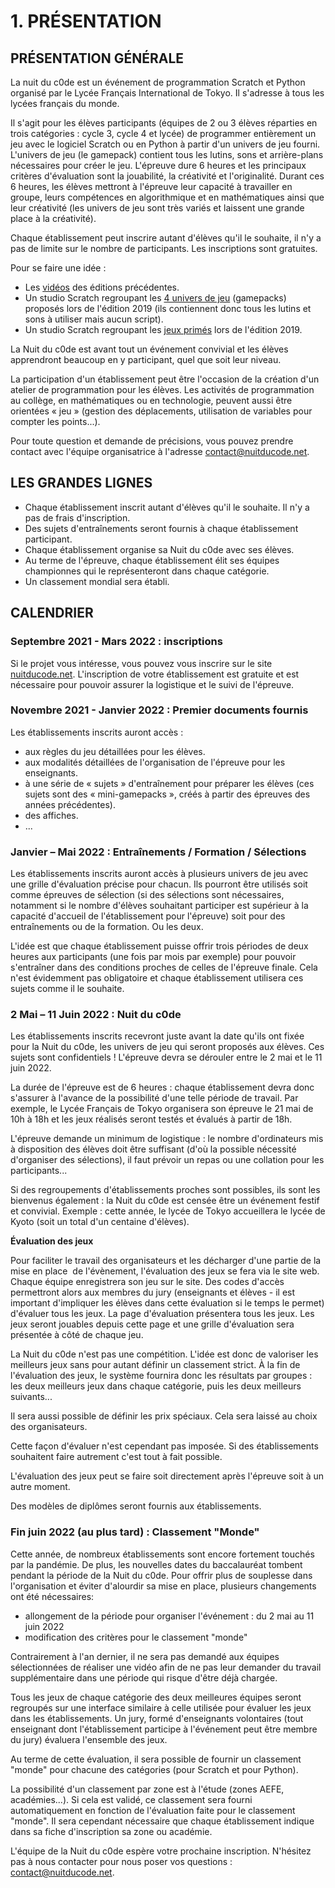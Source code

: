 # 1. PRÉSENTATION

## PRÉSENTATION GÉNÉRALE
La nuit du c0de est un événement de programmation Scratch et Python organisé par le Lycée Français International de Tokyo. Il s'adresse à tous les lycées français du monde.

Il s'agit pour les élèves participants (équipes de 2 ou 3 élèves réparties en trois catégories : cycle 3, cycle 4 et lycée) de programmer entièrement un jeu avec le logiciel Scratch ou en Python à partir d'un univers de jeu fourni. L'univers de jeu (le gamepack) contient tous les lutins, sons et arrière-plans nécessaires pour créer le jeu. L'épreuve dure 6 heures et les principaux critères d'évaluation sont la jouabilité, la créativité et l'originalité. Durant ces 6 heures, les élèves mettront à l'épreuve leur capacité à travailler en groupe, leurs compétences en algorithmique et en mathématiques ainsi que leur créativité (les univers de jeu sont très variés et laissent une grande place à la créativité).

Chaque établissement peut inscrire autant d'élèves qu'il le souhaite, il n'y a pas de limite sur le nombre de participants. Les inscriptions sont gratuites.

Pour se faire une idée :
* Les [vidéos](https://www.nuitducode.net/editions-en-video) des éditions précédentes.
* Un studio Scratch regroupant les [4 univers de jeu](https://scratch.mit.edu/studios/6502142/) (gamepacks) proposés lors de l'édition 2019 (ils contiennent donc tous les lutins et sons à utiliser mais aucun script).
* Un studio Scratch regroupant les [jeux primés](https://scratch.mit.edu/studios/9987949/) lors de l'édition 2019.

La Nuit du c0de est avant tout un événement convivial et les élèves apprendront beaucoup en y participant, quel que soit leur niveau.

La participation d'un établissement peut être l'occasion de la création d'un atelier de programmation pour les élèves. Les activités de programmation au collège, en mathématiques ou en technologie, peuvent aussi être orientées « jeu » (gestion des déplacements, utilisation de variables pour compter les points...).

Pour toute question et demande de précisions, vous pouvez prendre contact avec l'équipe organisatrice à l'adresse contact@nuitducode.net.

## LES GRANDES LIGNES
* Chaque établissement inscrit autant d'élèves qu'il le souhaite. Il n'y a pas de frais d'inscription.
* Des sujets d'entraînements seront fournis à chaque établissement participant.
* Chaque établissement organise sa Nuit du c0de avec ses élèves.
* Au terme de l'épreuve, chaque établissement élit ses équipes championnes qui le représenteront dans chaque catégorie.
* Un classement mondial sera établi.

## CALENDRIER
### Septembre 2021 - Mars 2022 : inscriptions
Si le projet vous intéresse, vous pouvez vous inscrire sur le site [nuitducode.net](https://www.nuitducode.net). L'inscription de votre établissement est gratuite et est nécessaire pour pouvoir assurer la logistique et le suivi de l'épreuve.

### Novembre 2021 - Janvier 2022 : Premier documents fournis
Les établissements inscrits auront accès :

* aux règles du jeu détaillées pour les élèves.
* aux modalités détaillées de l'organisation de l'épreuve pour les enseignants.
* à une série de « sujets » d'entraînement pour préparer les élèves (ces sujets sont des « mini-gamepacks », créés à partir des épreuves des années précédentes).
* des affiches.
* ...

### Janvier – Mai 2022 : Entraînements / Formation / Sélections
Les établissements inscrits auront accès à plusieurs univers de jeu avec une grille d'évaluation précise pour chacun. Ils pourront être utilisés soit comme épreuves de sélection (si des sélections sont nécessaires, notamment si le nombre d'élèves souhaitant participer est supérieur à la capacité d'accueil de l'établissement pour l'épreuve) soit pour des entraînements ou de la formation. Ou les deux.

L'idée est que chaque établissement puisse offrir trois périodes de deux heures aux participants (une fois par mois par exemple) pour pouvoir s'entraîner dans des conditions proches de celles de l'épreuve finale. Cela n'est évidemment pas obligatoire et chaque établissement utilisera ces sujets comme il le souhaite.

### 2 Mai – 11 Juin 2022 : Nuit du c0de
Les établissements inscrits recevront juste avant la date qu'ils ont fixée pour la Nuit du c0de, les univers de jeu qui seront proposés aux élèves. Ces sujets sont confidentiels ! L'épreuve devra se dérouler entre le 2 mai et le 11 juin 2022.

La durée de l'épreuve est de 6 heures : chaque établissement devra donc s'assurer à l'avance de la possibilité d'une telle période de travail. Par exemple, le Lycée Français de Tokyo organisera son épreuve le 21 mai de 10h à 18h et les jeux réalisés seront testés et évalués à partir de 18h.

L'épreuve demande un minimum de logistique : le nombre d'ordinateurs mis à disposition des élèves doit être suffisant (d'où la possible nécessité d'organiser des sélections), il faut prévoir un repas ou une collation pour les participants...

Si des regroupements d'établissements proches sont possibles, ils sont les bienvenus également : la Nuit du c0de est censée être un événement festif et convivial. Exemple : cette année, le lycée de Tokyo accueillera le lycée de Kyoto (soit un total d'un centaine d'élèves).

**Évaluation des jeux**

Pour faciliter le travail des organisateurs et les décharger d'une partie de la mise en place  de l'évènement, l'évaluation des jeux se fera via le site web. Chaque équipe enregistrera son jeu sur le site. Des codes d'accès permettront alors aux membres du jury (enseignants et élèves - il est important d'impliquer les élèves dans cette évaluation si le temps le permet) d'évaluer tous les jeux. La page d'évaluation présentera tous les jeux. Les jeux seront jouables depuis cette page et une grille d'évaluation sera présentée à côté de chaque jeu.

La Nuit du c0de n'est pas une compétition. L'idée est donc de valoriser les meilleurs jeux sans pour autant définir un classement strict. À la fin de l'évaluation des jeux, le système fournira donc les résultats par groupes : les deux meilleurs jeux dans chaque catégorie, puis les deux meilleurs suivants...

Il sera aussi possible de définir les prix spéciaux. Cela sera laissé au choix des organisateurs.

Cette façon d'évaluer n'est cependant pas imposée. Si des établissements souhaitent faire autrement c'est tout à fait possible.

L'évaluation des jeux peut se faire soit directement après l'épreuve soit à un autre moment.

Des modèles de diplômes seront fournis aux établissements.

### Fin juin 2022 (au plus tard) : Classement "Monde"
Cette année, de nombreux établissements sont encore fortement touchés par la pandémie. De plus, les nouvelles dates du baccalauréat tombent pendant la période de la Nuit du c0de. Pour offrir plus de souplesse dans l'organisation et éviter d'alourdir sa mise en place, plusieurs changements ont été nécessaires:
- allongement de la période pour organiser l'événement : du 2 mai au 11 juin 2022
- modification des critères pour le classement "monde"

Contrairement à l'an dernier, il ne sera pas demandé aux équipes sélectionnées de réaliser une vidéo afin de ne pas leur demander du travail supplémentaire dans une période qui risque d'être déjà chargée. 

Tous les jeux de chaque catégorie des deux meilleures équipes seront regroupés sur une interface similaire à celle utilisée pour évaluer les jeux dans les établissements. Un jury, formé d'enseignants volontaires (tout enseignant dont l'établissement participe à l'événement peut être membre du jury) évaluera l'ensemble des jeux. 

Au terme de cette évaluation, il sera possible de fournir un classement "monde" pour chacune des catégories (pour Scratch et pour Python).

La possibilité d'un classement par zone est à l'étude (zones AEFE, académies...). Si cela est validé, ce classement sera fourni automatiquement en fonction de l'évaluation faite pour le classement "monde". Il sera cependant nécessaire que chaque établissement indique dans sa fiche d'inscription sa zone ou académie.

L'équipe de la Nuit du c0de espère votre prochaine inscription. N'hésitez pas à nous contacter pour nous poser vos questions : contact@nuitducode.net.


